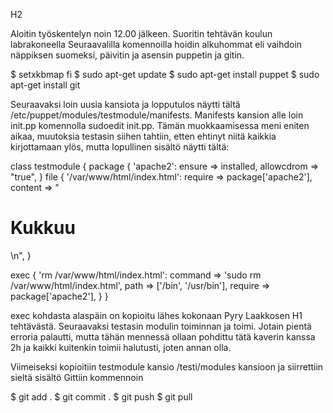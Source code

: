 H2

Aloitin työskentelyn noin 12.00 jälkeen. Suoritin tehtävän koulun labrakoneella
Seuraavalilla komennoilla hoidin alkuhommat eli vaihdoin näppiksen suomeksi, päivitin ja asensin puppetin ja gitin.

$ setxkbmap fi
$ sudo apt-get update
$ sudo apt-get install puppet
$ sudo apt-get install git

Seuraavaksi loin uusia kansiota ja lopputulos näytti tältä /etc/puppet/modules/testmodule/manifests. Manifests kansion alle loin init.pp
komennolla sudoedit init.pp. Tämän muokkaamisessa meni eniten aikaa, muutoksia testasin siihen tahtiin, etten ehtinyt niitä kaikkia
kirjottamaan ylös, mutta lopullinen sisältö näytti tältä:


class testmodule {
 package { 'apache2':
 ensure => installed,
 allowcdrom => "true",
 }
 file { '/var/www/html/index.html':
 require => package['apache2'],
 content => "<h1>Kukkuu</h1>\n",
 }

 exec { 'rm /var/www/html/index.html':
 command => 'sudo rm /var/www/html/index.html',
 path => ['/bin', '/usr/bin'],
 require => package['apache2'],
 }
}



exec kohdasta alaspäin on kopioitu lähes kokonaan Pyry Laakkosen H1 tehtävästä. Seuraavaksi testasin modulin toiminnan ja toimi. 
Jotain pientä erroria palautti, mutta tähän mennessä ollaan pohdittu tätä kaverin kanssa 2h ja kaikki kuitenkin toimii halutusti, 
joten annan olla.
 
Viimeiseksi kopioitiin testmodule kansio /testi/modules kansioon ja siirrettiin sieltä sisältö Gittiin kommennoin

$ git add .
$ git commit .
$ git push
$ git pull
